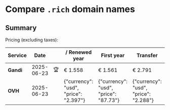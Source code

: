 # Compare `.rich` domain names

## Summary

Pricing (excluding taxes):

| Service | Date |  | / Renewed year | First year | Transfer | Restoration |
|--|--|--|--|--|--|--|
| **Gandi** | 2025-06-23 | 🏆 | € 1.558 | € 1.561 | € 2.791 | € 1.830 |
| **OVH** | 2025-06-23 |  | {"currency": "usd", "price": "2.397"} | {"currency": "usd", "price": "87.73"} | {"currency": "usd", "price": "2.288"} |  |
